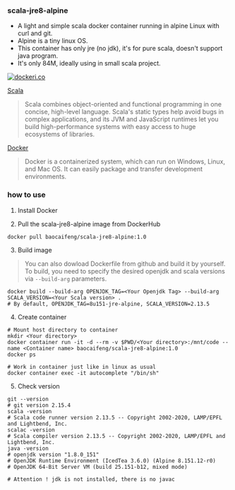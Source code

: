 ### scala-jre8-alpine

- A light and simple scala docker container running in alpine Linux with curl and git.
- Alpine is a tiny linux OS.
- This container has only jre (no jdk), it's for pure scala, doesn't support java program.
- It's only 84M, ideally using in small scala project.

[![dockeri.co](https://dockeri.co/image/baocaifeng/scala-jre8-alpine)](https://hub.docker.com/r/baocaifeng/scala-jre8-alpine)


[Scala](https://www.scala-lang.org/)

> Scala combines object-oriented and functional programming in one concise, high-level language. 
> Scala's static types help avoid bugs in complex applications, and its JVM and JavaScript runtimes 
> let you build high-performance systems with easy access to huge ecosystems of libraries.

[Docker](https://www.docker.com/)

> Docker is a containerized system, which can run on Windows, Linux, and Mac OS. It can easily package and transfer development environments.
### how to use

1. Install Docker

2. Pull the scala-jre8-alpine image from DockerHub
```
docker pull baocaifeng/scala-jre8-alpine:1.0
```

3. Build image 
> You can also dowload Dockerfile from github and build it by yourself. 
> To build, you need to specify the desired openjdk and scala versions via `--build-arg` parameters.
```
docker build --build-arg OPENJDK_TAG=<Your Openjdk Tag> --build-arg SCALA_VERSION=<Your Scala version> .
# By default, OPENJDK_TAG=8u151-jre-alpine, SCALA_VERSION=2.13.5
```

4. Create container
```
# Mount host directory to container
mkdir <Your directory>
docker container run -it -d --rm -v $PWD/<Your directory>:/mnt/code --name <Container name> baocaifeng/scala-jre8-alpine:1.0
docker ps

# Work in container just like in linux as usual
docker container exec -it autocomplete "/bin/sh"
```

5. Check version
```
git --version
# git version 2.15.4 
scala -version
# Scala code runner version 2.13.5 -- Copyright 2002-2020, LAMP/EPFL and Lightbend, Inc.
scalac -version
# Scala compiler version 2.13.5 -- Copyright 2002-2020, LAMP/EPFL and Lightbend, Inc.
java -version
# openjdk version "1.8.0_151"
# OpenJDK Runtime Environment (IcedTea 3.6.0) (Alpine 8.151.12-r0)
# OpenJDK 64-Bit Server VM (build 25.151-b12, mixed mode) 

# Attention ! jdk is not installed, there is no javac
```

